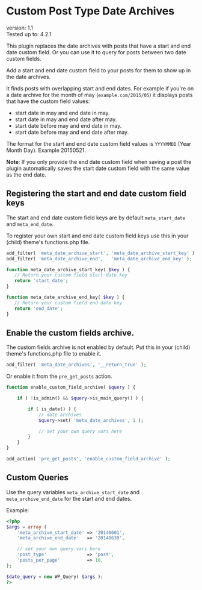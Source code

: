 # Custom Post Type Date Archives

version:      1.1  
Tested up to: 4.2.1  

This plugin replaces the date archives with posts that have a start and end date custom field.
Or you can use it to query for posts between two date custom fields.

Add a start and end date custom field to your posts for them to show up in the date archives.

It finds posts with overlapping start and end dates. For example if you're on a date archive for the month of may (`example.com/2015/05`) it displays posts that have the custom field values:

 * start date in may and end date in may.
 * start date in may and end date after may.
 * start date before may and end date in may.
 * start date before may and end date after may.

The format for the start and end date custom field values is `YYYYMMDD` (Year Month Day). Example 20150521.

**Note**: If you only provide the end date custom field when saving a post the plugin automatically saves the start date custom field with the same value as the end date.

## Registering the start and end date custom field keys
The start and end date custom field keys are by default `meta_start_date` and `meta_end_date`.

To register your own start and end date custom field keys use this in your (child) theme's functions.php file.

 ```php
add_filter( 'meta_date_archive_start', 'meta_date_archive_start_key' );
add_filter( 'meta_date_archive_end',   'meta_date_archive_end_key' );

function meta_date_archive_start_key( $key ) {
	// Return your custom field start date key
	return 'start_date';
}

function meta_date_archive_end_key( $key ) {
	// Return your custom field end date key
	return 'end_date';
}
```

## Enable the custom fields archive.
The custom fields archive is not enabled by default. Put this in your (child) theme's functions.php file to enable it.
```php
add_filter( 'meta_date_archives', '__return_true' );
```

Or enable it from the `pre_get_posts` action.
```php
function enable_custom_field_archive( $query ) {

	if ( !is_admin() && $query->is_main_query() ) {

		if ( is_date() ) {
			// date archives
			$query->set( 'meta_date_archives', 1 );

			// set your own query vars here
		}
	}
}

add_action( 'pre_get_posts', 'enable_custom_field_archive' );
```

## Custom Queries
Use the query variables `meta_archive_start_date` and `meta_archive_end_date` for the start and end dates.

Example:
```php
<?php
$args = array (
	'meta_archive_start_date' => '20140601',
	'meta_archive_end_date'   => '20140630',

	// set your own query vars here 
	'post_type'               => 'post',
	'posts_per_page'          => 10,
);

$date_query = new WP_Query( $args );
?>
```